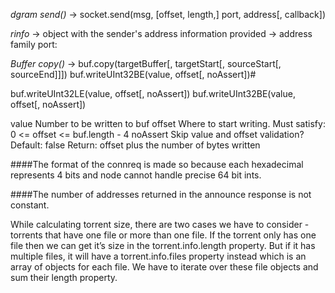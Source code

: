 _dgram send()_ -> socket.send(msg, [offset, length,] port, address[, callback])

_rinfo_ -> object with the sender's address information provided -> address family port:

_Buffer copy()_ -> buf.copy(targetBuffer[, targetStart[, sourceStart[, sourceEnd]]])
buf.writeUInt32BE(value, offset[, noAssert])#

buf.writeUInt32LE(value, offset[, noAssert])
buf.writeUInt32BE(value, offset[, noAssert])

value <Integer> Number to be written to buf
offset <Integer> Where to start writing. Must satisfy: 0 <= offset <= buf.length - 4
noAssert <Boolean> Skip value and offset validation? Default: false
Return: <Integer> offset plus the number of bytes written

####The format of the connreq is made so because each hexadecimal represents 4 bits and node cannot handle precise 64 bit ints.

####The number of addresses returned in the announce response is not constant.

While calculating torrent size, there are two cases we have to consider - torrents that have one file or more than one file. If the torrent only has one file then we can get it’s size in the torrent.info.length property. But if it has multiple files, it will have a torrent.info.files property instead which is an array of objects for each file. We have to iterate over these file objects and sum their length property.